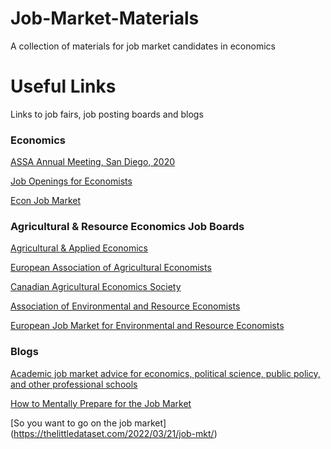 # Job-Market-Materials
A collection of materials for job market candidates in economics

# Useful Links

Links to job fairs, job posting boards and blogs

### Economics

[ASSA Annual Meeting, San Diego, 2020](https://www.aeaweb.org/conference/)

[Job Openings for Economists](https://www.aeaweb.org/joe/listings)

[Econ Job Market](https://econjobmarket.org/positions)

### Agricultural & Resource Economics Job Boards

[Agricultural & Applied Economics](https://aaea.execinc.com/edibo/JobBoard)

[European Association of Agricultural Economists](https://eaae.org/JobBoard.aspx)

[Canadian Agricultural Economics Society](https://caes-scae.ca/view-openings/)

[Association of Environmental and Resource Economists](https://www.aere.org/post-jobs-fellowships)

[European Job Market for Environmental and Resource Economists](https://www.linkedin.com/company/european-association-of-environmental-and-resource-economists/)

### Blogs
[Academic job market advice for economics, political science, public policy, and other professional schools](https://chrisblattman.com/job-market/)

[How to Mentally Prepare for the Job Market](https://sites.google.com/view/ejm-mentalhealth/home)

[So you want to go on the job market] (https://thelittledataset.com/2022/03/21/job-mkt/)
